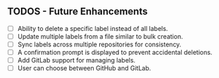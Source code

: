 ## TODOS - Future Enhancements

- [ ] Ability to delete a specific label instead of all labels.
- [ ] Update multiple labels from a file similar to bulk creation.
- [ ] Sync labels across multiple repositories for consistency.
- [ ] A confirmation prompt is displayed to prevent accidental deletions.
- [ ] Add GitLab support for managing labels.
- [ ] User can choose between GitHub and GitLab.
